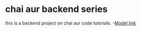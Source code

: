 <h1>chai aur backend series</h1>

this is a backend project on chai aur code tutorials.
-[Model link](https://app.eraser.io/workspace/YtPqZ1VogxGy1jzIDkzj?origin=share)
